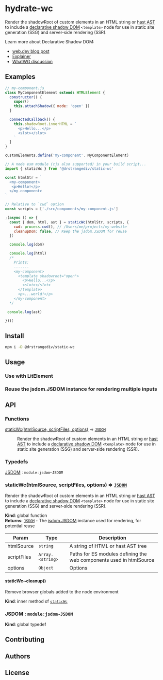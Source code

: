 # hydrate-wc

Render the shadowRoot of custom elements in an HTML string or [hast AST](https://github.com/syntax-tree/hast) to include a [declarative shadow DOM](https://github.com/mfreed7/declarative-shadow-dom/blob/master/README.md) `<template>` node for use in static site generation (SSG) and server-side rendering (SSR).

Learn more about Declarative Shadow DOM:
- [web.dev blog post](https://web.dev/declarative-shadow-dom/)
- [Explainer](https://github.com/mfreed7/declarative-shadow-dom/blob/master/README.md)
- [WhatWG discussion](https://github.com/whatwg/dom/issues/831)

## Examples

```javascript
// my-component.js
class MyComponentElement extends HTMLElement {
  constructor() {
    super()
    this.attachShadow({ mode: 'open' })
  }

  connectedCallback() {
    this.shadowRoot.innerHTML = `
      <p>Hello...</p>
      <slot></slot>
    `
  }
}

customElements.define('my-component', MyComponentElement)
```

```javascript
// A node esm module (cjs also supported) in your build script...
import { staticWc } from '@drstrangediv/static-wc'

const htmlStr = `
  <my-component>
   <p>Hello!</p> 
  </my-component>
`

// Relative to `cwd` option
const scripts = ['./src/components/my-component.js']

;(async () => {
  const { dom, html, ast } = staticWc(htmlStr, scripts, {
    cwd: process.cwd(), // /Users/me/projects/my-website
    cleanupDom: false, // Keep the jsdom.JSDOM for reuse
  })

  console.log(dom)

  console.log(html)
  /*
    Prints:
    -------
    <my-component>
      <template shadowroot="open">
        <p>Hello...</p>
        <slot></slot> 
      </template>
      <p>...world!</p> 
    </my-component>
  */

 console.log(ast)

})()
```

## Install

```sh
npm i -D @drstrangediv/static-wc
```

## Usage

### Use with LitElement
### Reuse the jsdom.JSDOM instance for rendering multiple inputs

## API

<!-- api -->
### Functions

<dl>
<dt><a href="#staticWc">staticWc(htmlSource, scriptFiles, options)</a> ⇒ <code><a href="#JSDOM">JSDOM</a></code></dt>
<dd><p>Render the shadowRoot of custom elements in an HTML string or <a href="https://github.com/syntax-tree/hast">hast
AST</a> to include a <a href="https://github.com/mfreed7/declarative-shadow-dom/blob/master/README.md">declarative shadow
DOM</a> <code>&lt;template&gt;</code> node
for use in static site generation (SSG) and server-side rendering (SSR).</p>
</dd>
</dl>

### Typedefs

<dl>
<dt><a href="#JSDOM">JSDOM</a> : <code>module:jsdom~JSDOM</code></dt>
<dd></dd>
</dl>

<a name="staticWc"></a>

### staticWc(htmlSource, scriptFiles, options) ⇒ [<code>JSDOM</code>](#JSDOM)
Render the shadowRoot of custom elements in an HTML string or [hast
AST](https://github.com/syntax-tree/hast) to include a [declarative shadow
DOM](https://github.com/mfreed7/declarative-shadow-dom/blob/master/README.md) `<template>` node
for use in static site generation (SSG) and server-side rendering (SSR).

**Kind**: global function  
**Returns**: [<code>JSDOM</code>](#JSDOM) - The [jsdom.JSDOM](https://github.com/jsdom/jsdom#basic-usage) instance used for rendering, for
  potential reuse  

| Param | Type | Description |
| --- | --- | --- |
| htmlSource | <code>string</code> | A string of HTML or hast AST tree |
| scriptFiles | <code>Array.&lt;string&gt;</code> | Paths for ES modules defining the web components used in htmlSource |
| options | <code>Object</code> | Options |

<a name="staticWc..cleanup"></a>

#### staticWc~cleanup()
Remove browser globals added to the node environment

**Kind**: inner method of [<code>staticWc</code>](#staticWc)  
<a name="JSDOM"></a>

### JSDOM : <code>module:jsdom~JSDOM</code>
**Kind**: global typedef  

<!-- /api -->

## Contributing

## Authors

## License
